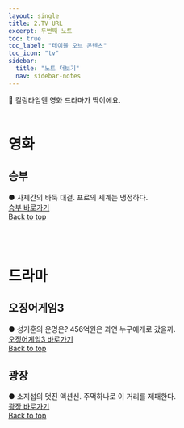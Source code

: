 ```yaml
---
layout: single
title: 2.TV URL
excerpt: 두번째 노트
toc: true
toc_label: "테이블 오브 콘텐츠"
toc_icon: "tv"
sidebar:
  title: "노트 더보기"
  nav: sidebar-notes
---
```


🎥 킬링타임엔 영화 드라마가 딱이에요.
<br><br>
# 영화
## 승부
● 사제간의 바둑 대결. 프로의 세계는 냉정하다.<br><a href="https://tvwiki22.com/movie/26405/406554139" class="btn btn--info">승부 바로가기</a>
<br>
<a href="#" class="btn btn--success">Back to top</a>
<br>

<br><br>
# 드라마
## 오징어게임3
● 성기훈의 운명은? 456억원은 과연 누구에게로 갔을까.<br><a href="https://tvwiki22.com/drama/4966" class="btn btn--info">오징어게임3 바로가기</a>
<br>
<a href="#" class="btn btn--success">Back to top</a>
<br>

## 광장
● 소지섭의 멋진 액션신. 주먹하나로 이 거리를 제패한다.<br><a href="https://tvwiki22.com/drama/4644/406539907" class="btn btn--info">광장 바로가기</a>
<br>
<a href="#" class="btn btn--success">Back to top</a>
<br>
